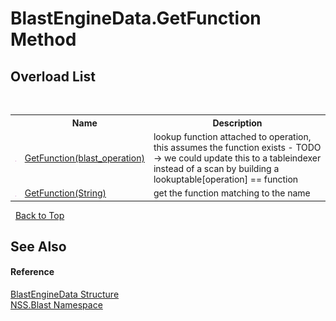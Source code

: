 # BlastEngineData.GetFunction Method 
 


## Overload List
&nbsp;<table><tr><th></th><th>Name</th><th>Description</th></tr><tr><td>![Public method](media/pubmethod.gif "Public method")</td><td><a href="M_NSS_Blast_BlastEngineData_GetFunction">GetFunction(blast_operation)</a></td><td>
lookup function attached to operation, this assumes the function exists - TODO -> we could update this to a tableindexer instead of a scan by building a lookuptable[operation] == function</td></tr><tr><td>![Public method](media/pubmethod.gif "Public method")</td><td><a href="M_NSS_Blast_BlastEngineData_GetFunction_1">GetFunction(String)</a></td><td>
get the function matching to the name</td></tr></table>&nbsp;
<a href="#blastenginedata.getfunction-method">Back to Top</a>

## See Also


#### Reference
<a href="T_NSS_Blast_BlastEngineData">BlastEngineData Structure</a><br /><a href="N_NSS_Blast">NSS.Blast Namespace</a><br />